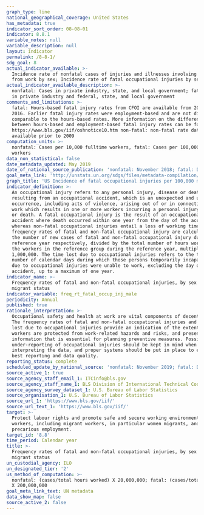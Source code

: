 ```yaml
---
graph_type: line
national_geographical_coverage: United States
has_metadata: true
indicator_sort_order: 08-08-01
indicator: 8.8.1
variable_notes: null
variable_description: null
layout: indicator
permalink: /8-8-1/
sdg_goal: 8
actual_indicator_available: >-
  Incidence rate of nonfatal cases of injuries and illnesses involving days away
  from work by sex; Incidence rate of fatal occupational injuries by sex
actual_indicator_available_description: >-
  nonfatal: Cases in private industry, state, and local government; fatal: Cases
  in private industry and federal, state, and local government
comments_and_limitations: >-
  fatal: Hours-based fatal injury rates from CFOI are available from 2006 to
  2016. Earlier fatal injury rates were employment-based and are not directly
  comparable to the hours-based rates. More information on the differences
  between hours-based and employment-based fatal injury rates can be found here:
  https://www.bls.gov/iif/oshnotice10.htm non-fatal: non-fatal rate data are not
  available prior to 2009
computation_units: >-
  nonfatal: Cases per 10,000 fulltime workers, fatal: Cases per 100,000 fulltime
  workers
data_non_statistical: false
date_metadata_updated: May 2019
date_of_national_source_publication: 'nonfatal: November 2018; fatal: December 2018'
goal_meta_link: 'http://unstats.un.org/sdgs/files/metadata-compilation/Metadata-Goal-8.pdf'
graph_title: 'US Incidence of fatal occupational injuries per 100,000 male fulltime workers'
indicator_definition: >-
  An occupational injury refers to any personal injury, disease or death
  resulting from an occupational accident, which is an unexpected and unplanned
  occurrence, including acts of violence, arising out of or in connection with
  work which results in one or more workers incurring a personal injury, disease
  or death. A fatal occupational injury is the result of an occupational
  accident where death occurred within one year from the day of the accident,
  whereas non-fatal occupational injuries entail a loss of working time. The
  frequency rates of fatal and non-fatal occupational injury are calculated as
  the number of new cases of fatal and non-fatal occupational injury during the
  reference year respectively, divided by the total number of hours worked by
  the workers in the reference group during the reference year, multiplied by
  1,000,000. The time lost due to occupational injuries refers to the total
  number of calendar days during which those persons temporarily incapacitated
  due to occupational injuries were unable to work, excluding the day of the
  accident, up to a maximum of one year.
indicator_name: >-
  Frequency rates of fatal and non-fatal occupational injuries, by sex and
  migrant status
indicator_variable: freq_rt_fatal_occup_inj_male
periodicity: Annual
published: true
rationale_interpretation: >-
  Occupational safety and health at work are vital components of decent work.
  The frequency rates of fatal and non-fatal occupational injuries and the time
  lost due to occupational injuries provide an indication of the extent to which
  workers are protected from work-related hazards and risks, and present
  information that is essential for planning preventive measures. Possible
  under-reporting of occupational injuries should be kept in mind when
  interpreting the data, and proper systems should be put in place to ensure the
  best reporting and data quality.
reporting_status: complete
scheduled_update_by_national_source: 'nonfatal: November 2019; fatal: December 2019'
source_active_1: true
source_agency_staff_email_1: ITCinfo@bls.gov
source_agency_staff_name_1: BLS Division of International Technical Cooperation staff
source_agency_survey_dataset_1: U.S. Bureau of Labor Statistics
source_organisation_1: U.S. Bureau of Labor Statistics
source_url_1: 'https://www.bls.gov/iif/'
source_url_text_1: 'https://www.bls.gov/iif/'
target: >-
  Protect labour rights and promote safe and secure working environments for all
  workers, including migrant workers, in particular women migrants, and those in
  precarious employment.
target_id: '8.8'
time_period: Calendar year
title: >-
  Frequency rates of fatal and non-fatal occupational injuries, by sex and
  migrant status
un_custodial_agency: ILO
un_designated_tier: '2'
us_method_of_computation: >-
  nonfatal: (cases/total hours worked) X 20,000,000; fatal: (cases/total hours)
  X 200,000,000
goal_meta_link_text: UN metadata
data_show_map: false
source_active_2: false
---
```

